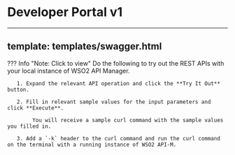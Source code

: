 # Developer Portal v1

---
template: templates/swagger.html
---

??? Info "Note: Click to view"
    Do the following to try out the REST APIs with your local instance of WSO2 API Manager.
     
       1. Expand the relevant API operation and click the **Try It Out** button.

       2. Fill in relevant sample values for the input parameters and click **Execute**.

            You will receive a sample curl command with the sample values you filled in. 

       3. Add a `-k` header to the curl command and run the curl command on the terminal with a running instance of WSO2 API-M. 
     
<div id="swagger-ui"></div>
<script>
window.onload = function() {
  // Begin Swagger UI call region
  const ui = SwaggerUIBundle({
    url: "{{base_path}}/develop/product-apis/devportal-apis/devportal-v1/devportal-v1.yaml",
    dom_id: '#swagger-ui',
    deepLinking: true,
    validatorUrl: null,
    presets: [
      SwaggerUIBundle.presets.apis,
      SwaggerUIStandalonePreset
    ],
    plugins: [
      SwaggerUIBundle.plugins.DownloadUrl
    ],
    layout: "StandaloneLayout"
  })
  // End Swagger UI call region

  window.ui = ui
}
</script>
